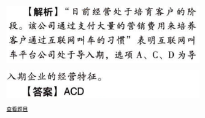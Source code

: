![](04ce8963866fb64db835a503ba6e93f4.png)

![](ff940621a1c90163fc35f64eb2765bb6.png)

[查看题目](../战略选择.本章真题.md#62-题目)

